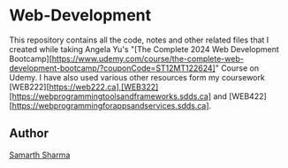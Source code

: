 # Web-Development
This repository contains all the code, notes and other related files that I created while taking Angela Yu's "[The Complete 2024 Web Development Bootcamp][https://www.udemy.com/course/the-complete-web-development-bootcamp/?couponCode=ST12MT122624]" Course on Udemy. I have also used various other resources form my coursework [WEB222][https://web222.ca],[WEB322][https://webprogrammingtoolsandframeworks.sdds.ca] and [WEB422][https://webprogrammingforappsandservices.sdds.ca].


## Author
[Samarth Sharma](https://github.com/samartho4)


